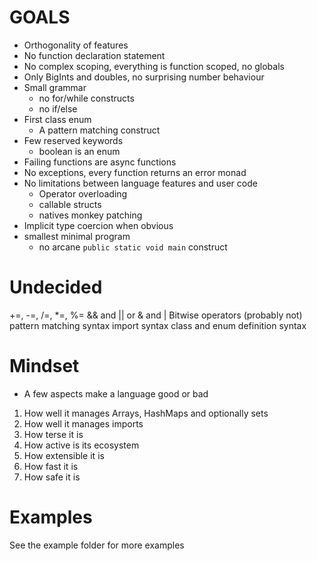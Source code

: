 # GOALS
- Orthogonality of features
- No function declaration statement
- No complex scoping, everything is function scoped, no globals
- Only BigInts and doubles, no surprising number behaviour
- Small grammar
  - no for/while constructs
  - no if/else 
- First class enum
  - A pattern matching construct
- Few reserved keywords
  - boolean is an enum
- Failing functions are async functions
- No exceptions, every function returns an error monad
- No limitations between language features and user code
  - Operator overloading
  - callable structs
  - natives monkey patching
- Implicit type coercion when obvious
- smallest minimal program
  - no arcane `public static void main` construct
  
# Undecided
+=, -=, /=, *=, %=
&& and || or & and |
Bitwise operators (probably not)
pattern matching syntax
import syntax
class and enum definition syntax


# Mindset
- A few aspects make a language good or bad
1. How well it manages Arrays, HashMaps and optionally sets
2. How well it manages imports
3. How terse it is
4. How active is its ecosystem
5. How extensible it is
6. How fast it is
6. How safe it is

# Examples
See the example folder for more examples
